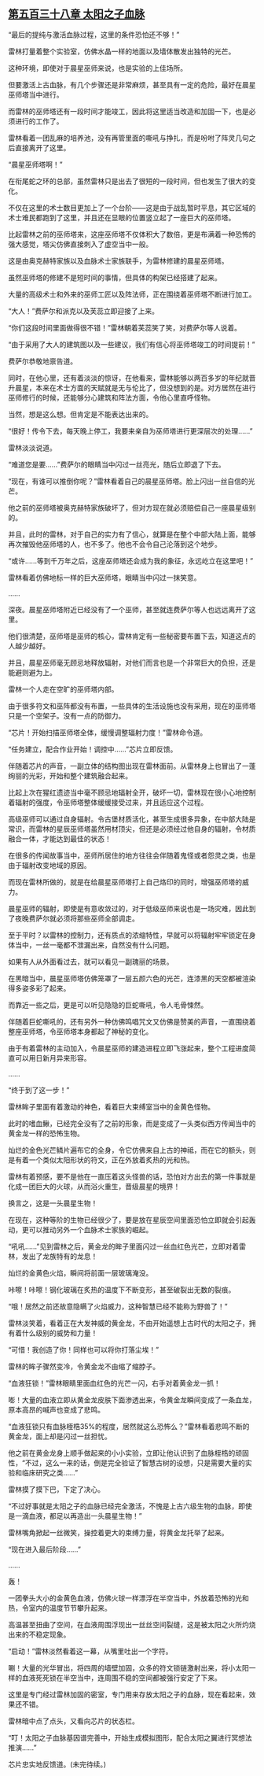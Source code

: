## [第五百三十八章 太阳之子血脉](https://www.xxbiquge.com/11_11222/8944745.html)


  “最后的提纯与激活血脉过程，这里的条件恐怕还不够！”

  雷林打量着整个实验室，仿佛水晶一样的地面以及墙体散发出独特的光芒。

  这种环境，即使对于晨星巫师来说，也是实验的上佳场所。

  但要激活上古血脉，有几个步骤还是非常麻烦，甚至具有一定的危险，最好在晨星巫师塔当中进行。

  而雷林的巫师塔还有一段时间才能竣工，因此将这里适当改造和加固一下，也是必须进行的工作了。

  雷林看着一团乱麻的培养池，没有再管里面的嘶吼与挣扎，而是吩咐了阵灵几句之后直接离开了这里。

  “晨星巫师塔啊！”

  在衔尾蛇之环的总部，虽然雷林只是出去了很短的一段时间，但也发生了很大的变化。

  不仅在这里的术士数目更加上了一个台阶——这是由于战乱暂时平息，其它区域的术士难民都跑到了这里，并且还在显眼的位置竖立起了一座巨大的巫师塔。

  比起雷林之前的巫师塔来，这座巫师塔不仅体积大了数倍，更是布满着一种恐怖的强大感觉，塔尖仿佛直接刺入了虚空当中一般。

  这是由奥克赫特家族以及血脉术士家族联手，为雷林修建的晨星巫师塔。

  虽然巫师塔的修建不是短时间的事情，但具体的构架已经搭建了起来。

  大量的高级术士和外来的巫师工匠以及阵法师，正在围绕着巫师塔不断进行加工。

  “大人！”费萨尔和派克以及芙蕊立即迎接了上来。

  “你们这段时间里面做得很不错！”雷林朝着芙蕊笑了笑，对费萨尔等人说着。

  “由于采用了大人的建筑图以及一些建议，我们有信心将巫师塔竣工的时间提前！”

  费萨尔恭敬地禀告道。

  同时，在他心里，还有着淡淡的惊讶，在他看来，雷林能够以两百多岁的年纪就晋升晨星，本来在术士方面的天赋就是无与伦比了，但没想到的是。对方居然在进行巫师修行的时候，还能够分心建筑和阵法方面，令他心里直呼怪物。

  当然，想是这么想。但肯定是不能表达出来的。

  “很好！传令下去，每天晚上停工，我要来亲自为巫师塔进行更深层次的处理……”

  雷林淡淡说道。

  “难道您是要……”费萨尔的眼睛当中闪过一丝亮光，随后立即退了下去。

  “现在，有谁可以推倒你呢？”雷林看着自己的晨星巫师塔。脸上闪出一丝自信的光芒。

  他之前的巫师塔被奥克赫特家族破坏了，但对方现在就必须赔偿自己一座晨星级别的。

  并且，此时的雷林，对于自己的实力有了信心，就算是在整个中部大陆上面，能够再次摧毁他巫师塔的人，也不多了。他也不会令自己沦落到这个地步。

  “或许……等到千万年之后，这座巫师塔还会成为我的象征，永远屹立在这里吧！”

  雷林看着仿佛地标一样的巨大巫师塔，眼睛当中闪过一抹笑意。

  ……

  深夜。晨星巫师塔附近已经没有了一个巫师，甚至就连费萨尔等人也远远离开了这里。

  他们很清楚，巫师塔是巫师的核心，雷林肯定有一些秘密要布置下去，知道这点的人越少越好。

  并且，晨星巫师毫无顾忌地释放辐射，对他们而言也是一个非常巨大的负担，还是能避则避为上。

  雷林一个人走在空旷的巫师塔内部。

  由于很多符文和巫阵都没有布置，一些具体的生活设施也没有采用，现在的巫师塔只是一个空架子。没有一点的防御力。

  “芯片！开始扫描巫师塔全体，缓慢调整辐射力度！”雷林命令道。

  “任务建立，配合作业开始！调控中……”芯片立即反馈。

  伴随着芯片的声音，一副立体的结构图出现在雷林面前。从雷林身上也冒出了一蓬绚丽的光彩，开始和整个建筑融合起来。

  比起上次在猩红遗迹当中毫不顾忌地辐射全开，破坏一切，雷林现在很小心地控制着辐射的强度，令巫师塔整体缓缓接受过来，并且适应这个过程。

  高级巫师可以通过自身辐射。令古堡材质活化，甚至生成很多异象，在中部大陆是常识，而雷林的星辰巫师塔虽然用材顶尖，但还是必须经过他自身的辐射，令材质融合一体，才能达到最佳的状态！

  在很多的传闻故事当中，巫师所居住的地方往往会伴随着鬼怪或者怨灵之类，也是由于辐射改变地域的原因。

  而现在雷林所做的，就是在给晨星巫师塔打上自己烙印的同时，增强巫师塔的威力。

  晨星巫师的辐射，即使是有意收敛过的，对于低级巫师来说也是一场灾难，因此到了夜晚费萨尔就必须将那些巫师全部调走。

  至于平时？以雷林的控制力，还有质点的浓缩特性，早就可以将辐射牢牢锁定在身体当中，一丝一毫都不泄漏出来，自然没有什么问题。

  如果有人从外面看过去，就可以看见一副瑰丽的场景。

  在黑暗当中，晨星巫师塔仿佛笼罩了一层五颜六色的光芒，连漆黑的天空都被渲染得多姿多彩了起来。

  而靠近一些之后，更是可以听见隐隐的巨蛇嘶吼，令人毛骨悚然。

  伴随着巨蛇嘶吼的，还有另外一种仿佛鸣唱咒文又仿佛是赞美的声音，一直围绕着整座巫师塔，令巫师塔本身都起了神秘的变化。

  由于有着雷林的主动加入，令晨星巫师的建造进程立即飞涨起来，整个工程进度简直可以用日新月异来形容。

  ……

  “终于到了这一步！”

  雷林眸子里面有着激动的神色，看着巨大束缚室当中的金黄色怪物。

  此时的嗜血鳅，已经完全没有了之前的形象，而是变成了一头类似西方传闻当中的黄金龙一样的恐怖生物。

  灿烂的金色光芒鳞片遍布它的全身，令它仿佛来自上古的神祗，而在它的额头，则是有着一个类似太阳形状的符文，正在外放着炙热的光和热。

  雷林有着预感，要不是他在一直压着这头怪兽的话，恐怕对方出去的第一件事就是化成一团巨大的火球，从而浴火重生，晋级晨星的境界！

  换言之，这是一头晨星生物！

  在现在，这种等阶的生物已经很少了，要是放在星辰空间里面恐怕立即就会引起轰动，更可以推动另外一个血脉术士家族的崛起。

  “吼吼……”见到雷林之后，黄金龙的眸子里面闪过一丝血红色光芒，立即对着雷林，发出了龙族特有的龙息！

  灿烂的金黄色火焰，瞬间将前面一层玻璃淹没。

  咔嚓！咔嚓！钢化玻璃在炙热的温度下不断变形，甚至破裂出无数的裂痕。

  “哦！居然之前还故意隐瞒了火焰威力，这种智慧已经不能称为野兽了！”

  雷林淡笑着，看着正在大发神威的黄金龙，不由开始遥想上古时代的太阳之子，拥有着什么级别的威势和力量！

  “可惜！我创造了你！同样也可以将你打落尘埃！”

  雷林的眸子骤然变冷，令黄金龙不由缩了缩脖子。

  “血液狂锁！”雷林眼睛里面血红色的光芒一闪，右手对着黄金龙一抓！

  嘭！大量的血液立即从黄金龙皮肤下面渗透出来，令黄金龙瞬间变成了一条血龙，原本高昂的喊声也变成了悲鸣。

  “血液狂锁只有血脉桎梏35%的程度，居然就这么恐怖么？”雷林看着悲鸣不断的黄金龙，面上却是闪过一丝担忧。

  他之前在黄金龙身上顺手做起来的小小实验，立即让他认识到了血脉桎梏的顽固性，“不过，这么一来的话，倒是完全验证了智慧古树的设想，只是需要大量的实验和临床研究之类……”

  雷林摸了摸下巴，下定了决心。

  “不过好事就是太阳之子的血脉已经完全激活，不愧是上古六级生物的血脉，即使是一滴血液，都足以再造出一头晨星生物！”

  雷林嘴角掀起一丝微笑，操控着更大的束缚力量，将黄金龙托举了起来。

  “现在进入最后阶段……”

  ……

  轰！

  一团拳头大小的金黄色血液，仿佛火球一样漂浮在半空当中，外放着恐怖的光和热，令室内的温度节节攀升起来。

  高温甚至扭曲了空间，在血液周围浮现出一丝丝空间裂缝，这是被太阳之火所灼烧出来的不稳定现象。

  “启动！”雷林淡然看着这一幕，从嘴里吐出一个字符。

  唰！大量的光华冒出，将四周的墙壁加固，众多的符文锁链激射出来，将小太阳一样的血液死死锁在半空当中，连周围不稳的空间都被强行安定了下来。

  这里是专门经过雷林加固的密室，专门用来存放太阳之子的血脉，现在看起来，效果还不错。

  雷林暗中点了点头，又看向芯片的状态栏。

  “叮！太阳之子血脉基因谱完善中，开始生成模拟图形，配合太阳之翼进行冥想法推演……”

  芯片忠实地反馈道。(未完待续。)
